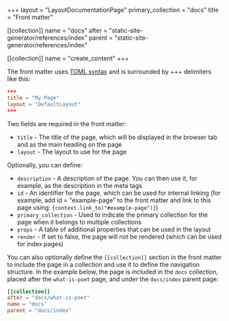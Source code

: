 +++
layout = "LayoutDocumentationPage"
primary_collection = "docs"
title = "Front matter"

[[collection]]
name = "docs"
after = "static-site-generator/references/index"
parent = "static-site-generator/references/index"

[[collection]]
name = "create_content"
+++

The front matter uses [TOML syntax](https://toml.io/) and is surrounded by +++ delimiters like this:

```toml
+++
title = "My Page"
layout = "DefaultLayout"
+++
```

Two fields are required in the front matter:

- `title` - The title of the page, which will be displayed in the browser tab and as the main heading on the page
- `layout` - The layout to use for the page

Optionally, you can define:

- `description` - A description of the page. You can then use it, for example, as the description in the meta tags
- `id` - An identifier for the page, which can be used for internal linking (for example, add id = "example-page" to the front matter and link to this page using: `{context.link_to("#example-page")}`)
- `primary_collection` - Used to indicate the primary collection for the page when it belongs to multiple collections
- `props` - A table of additional properties that can be used in the layout
- `render` - If set to false, the page will not be rendered (which can be used for index pages)

You can also optionally define the `[[collection]]` section in the front matter to include the page in a collection and use it to define the navigation structure. In the example below, the page is included in the `docs` collection, placed after the `what-is-poet` page, and under the `docs/index` parent page:

```toml
[[collection]]
after = "docs/what-is-poet"
name = "docs"
parent = "docs/index"
```
